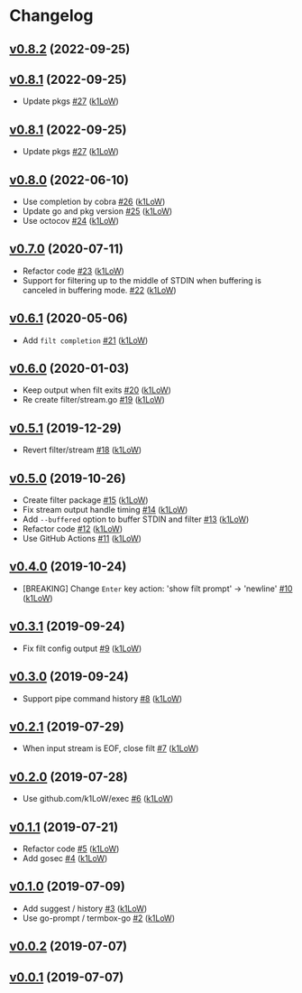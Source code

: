 # Changelog

## [v0.8.2](https://github.com/k1LoW/filt/compare/v0.8.1...v0.8.2) (2022-09-25)


## [v0.8.1](https://github.com/k1LoW/filt/compare/v0.8.0...v0.8.1) (2022-09-25)

* Update pkgs [#27](https://github.com/k1LoW/filt/pull/27) ([k1LoW](https://github.com/k1LoW))

## [v0.8.1](https://github.com/k1LoW/filt/compare/v0.8.0...v0.8.1) (2022-09-25)

* Update pkgs [#27](https://github.com/k1LoW/filt/pull/27) ([k1LoW](https://github.com/k1LoW))

## [v0.8.0](https://github.com/k1LoW/filt/compare/v0.7.0...v0.8.0) (2022-06-10)

* Use completion by cobra [#26](https://github.com/k1LoW/filt/pull/26) ([k1LoW](https://github.com/k1LoW))
* Update go and pkg version [#25](https://github.com/k1LoW/filt/pull/25) ([k1LoW](https://github.com/k1LoW))
* Use octocov [#24](https://github.com/k1LoW/filt/pull/24) ([k1LoW](https://github.com/k1LoW))

## [v0.7.0](https://github.com/k1LoW/filt/compare/v0.6.1...v0.7.0) (2020-07-11)

* Refactor code [#23](https://github.com/k1LoW/filt/pull/23) ([k1LoW](https://github.com/k1LoW))
* Support for filtering up to the middle of STDIN when buffering is canceled in buffering mode. [#22](https://github.com/k1LoW/filt/pull/22) ([k1LoW](https://github.com/k1LoW))

## [v0.6.1](https://github.com/k1LoW/filt/compare/v0.6.0...v0.6.1) (2020-05-06)

* Add `filt completion` [#21](https://github.com/k1LoW/filt/pull/21) ([k1LoW](https://github.com/k1LoW))

## [v0.6.0](https://github.com/k1LoW/filt/compare/v0.5.1...v0.6.0) (2020-01-03)

* Keep output when filt exits [#20](https://github.com/k1LoW/filt/pull/20) ([k1LoW](https://github.com/k1LoW))
* Re create filter/stream.go [#19](https://github.com/k1LoW/filt/pull/19) ([k1LoW](https://github.com/k1LoW))

## [v0.5.1](https://github.com/k1LoW/filt/compare/v0.5.0...v0.5.1) (2019-12-29)

* Revert filter/stream [#18](https://github.com/k1LoW/filt/pull/18) ([k1LoW](https://github.com/k1LoW))

## [v0.5.0](https://github.com/k1LoW/filt/compare/v0.4.0...v0.5.0) (2019-10-26)

* Create filter package [#15](https://github.com/k1LoW/filt/pull/15) ([k1LoW](https://github.com/k1LoW))
* Fix stream output handle timing [#14](https://github.com/k1LoW/filt/pull/14) ([k1LoW](https://github.com/k1LoW))
* Add `--buffered` option to buffer STDIN and filter [#13](https://github.com/k1LoW/filt/pull/13) ([k1LoW](https://github.com/k1LoW))
* Refactor code [#12](https://github.com/k1LoW/filt/pull/12) ([k1LoW](https://github.com/k1LoW))
* Use GitHub Actions [#11](https://github.com/k1LoW/filt/pull/11) ([k1LoW](https://github.com/k1LoW))

## [v0.4.0](https://github.com/k1LoW/filt/compare/v0.3.1...v0.4.0) (2019-10-24)

* [BREAKING] Change `Enter` key action: 'show filt prompt' -> 'newline' [#10](https://github.com/k1LoW/filt/pull/10) ([k1LoW](https://github.com/k1LoW))

## [v0.3.1](https://github.com/k1LoW/filt/compare/v0.3.0...v0.3.1) (2019-09-24)

* Fix filt config output [#9](https://github.com/k1LoW/filt/pull/9) ([k1LoW](https://github.com/k1LoW))

## [v0.3.0](https://github.com/k1LoW/filt/compare/v0.2.1...v0.3.0) (2019-09-24)

* Support pipe command history [#8](https://github.com/k1LoW/filt/pull/8) ([k1LoW](https://github.com/k1LoW))

## [v0.2.1](https://github.com/k1LoW/filt/compare/v0.2.0...v0.2.1) (2019-07-29)

* When input stream is EOF, close filt [#7](https://github.com/k1LoW/filt/pull/7) ([k1LoW](https://github.com/k1LoW))

## [v0.2.0](https://github.com/k1LoW/filt/compare/v0.1.1...v0.2.0) (2019-07-28)

* Use github.com/k1LoW/exec [#6](https://github.com/k1LoW/filt/pull/6) ([k1LoW](https://github.com/k1LoW))

## [v0.1.1](https://github.com/k1LoW/filt/compare/v0.1.0...v0.1.1) (2019-07-21)

* Refactor code [#5](https://github.com/k1LoW/filt/pull/5) ([k1LoW](https://github.com/k1LoW))
* Add gosec [#4](https://github.com/k1LoW/filt/pull/4) ([k1LoW](https://github.com/k1LoW))

## [v0.1.0](https://github.com/k1LoW/filt/compare/v0.0.2...v0.1.0) (2019-07-09)

* Add suggest / history [#3](https://github.com/k1LoW/filt/pull/3) ([k1LoW](https://github.com/k1LoW))
* Use go-prompt / termbox-go [#2](https://github.com/k1LoW/filt/pull/2) ([k1LoW](https://github.com/k1LoW))

## [v0.0.2](https://github.com/k1LoW/filt/compare/v0.0.1...v0.0.2) (2019-07-07)


## [v0.0.1](https://github.com/k1LoW/filt/compare/6cae102eadbb...v0.0.1) (2019-07-07)
